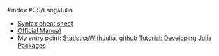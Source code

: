 #index #CS/Lang/Julia

* [Syntax cheat sheet](https://juliadocs.github.io/Julia-Cheat-Sheet/)
* [Official Manual](https://docs.julialang.org/en/v1/)
* My entry point: [StatisticsWithJulia](https://drive.google.com/drive/folders/1bOHrS6F40uxKYvedodnN8X6gW-Ipl947), [github](https://github.com/h-Klok/StatsWithJuliaBook)
[Tutorial: Developing Julia Packages](https://youtube.com/watch?v=QVmU29rCjaA)